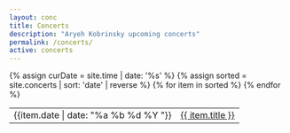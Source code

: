 ```yaml
---
layout: conc
title: Concerts
description: "Aryeh Kobrinsky upcoming concerts"
permalink: /concerts/
active: concerts
---
```

<div class="row">
<div class="bg-dark col-12 col-lg-10 ml-auto mr-auto px-0 py-4">
<div class="table-responsive">
<table class="table border-0 table-sm">
  <tbody>
  {% assign curDate = site.time | date: '%s' %}
  {% assign sorted = site.concerts | sort: 'date' | reverse %}
    {% for item in sorted %}
    <tr>
      <td class="border-0" nowrap>{{item.date | date: "%a %b %d %Y "}}</td>
      <td class="border-0" nowrap><a href="{{ item.url }}">{{ item.title }}</a></td>
    </tr>
    {% endfor %}
  </tbody>
</table>
</div>
</div>
</div>